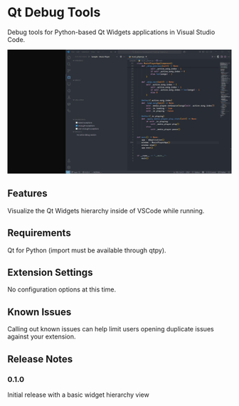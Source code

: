 # Qt Debug Tools

Debug tools for Python-based Qt Widgets applications in Visual Studio Code.

![demo](./res/widgets%20debug%20tool%20demo.gif)

## Features

Visualize the Qt Widgets hierarchy inside of VSCode while running.

## Requirements

Qt for Python (import must be available through qtpy).

## Extension Settings

No configuration options at this time.

## Known Issues

Calling out known issues can help limit users opening duplicate issues against your extension.

## Release Notes

### 0.1.0

Initial release with a basic widget hierarchy view
